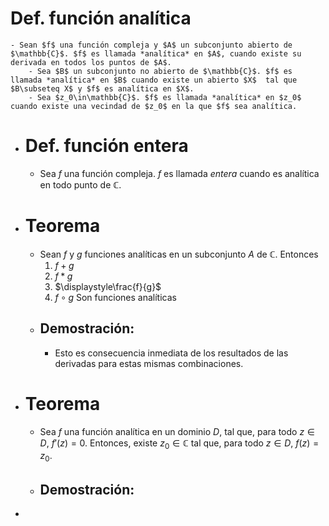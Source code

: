 # Def. función analítica
	- Sean $f$ una función compleja y $A$ un subconjunto abierto de $\mathbb{C}$. $f$ es llamada *analítica* en $A$, cuando existe su derivada en todos los puntos de $A$.
		- Sea $B$ un subconjunto no abierto de $\mathbb{C}$. $f$ es llamada *analítica* en $B$ cuando existe un abierto $X$  tal que $B\subseteq X$ y $f$ es analítica en $X$.
		- Sea $z_0\in\mathbb{C}$. $f$ es llamada *analítica* en $z_0$ cuando existe una vecindad de $z_0$ en la que $f$ sea analítica.
- # Def. función entera
	- Sea $f$ una función compleja. $f$ es llamada *entera* cuando es analítica en todo punto de $\mathbb{C}$.
- # Teorema
	- Sean $f$ y $g$ funciones analíticas en un subconjunto $A$ de $\mathbb{C}$. Entonces
	  1. $f+g$
	  2. $f*g$
	  3. $\displaystyle\frac{f}{g}$
	  4. $f \circ g$
	  Son funciones analíticas
	- ## Demostración:
		- Esto es consecuencia inmediata de los resultados de las derivadas para estas mismas combinaciones.
- # Teorema
	- Sea $f$ una función analítica en un dominio $D$, tal que, para todo $z\in D$, $f'(z) = 0$. Entonces, existe $z_0\in\mathbb{C}$ tal que, para todo $z\in D$, $f(z)=z_0$.
	- ## Demostración:
-